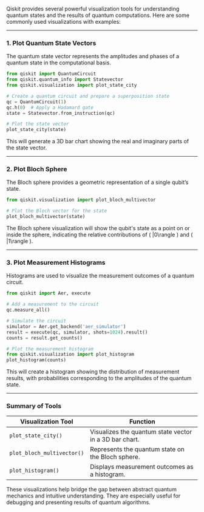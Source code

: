 Qiskit provides several powerful visualization tools for understanding quantum states and the results of quantum computations. Here are some commonly used visualizations with examples:

---

### **1. Plot Quantum State Vectors**
The quantum state vector represents the amplitudes and phases of a quantum state in the computational basis.

```python
from qiskit import QuantumCircuit
from qiskit.quantum_info import Statevector
from qiskit.visualization import plot_state_city

# Create a quantum circuit and prepare a superposition state
qc = QuantumCircuit(1)
qc.h(0)  # Apply a Hadamard gate
state = Statevector.from_instruction(qc)

# Plot the state vector
plot_state_city(state)
```

This will generate a 3D bar chart showing the real and imaginary parts of the state vector.

---

### **2. Plot Bloch Sphere**
The Bloch sphere provides a geometric representation of a single qubit’s state.

```python
from qiskit.visualization import plot_bloch_multivector

# Plot the Bloch vector for the state
plot_bloch_multivector(state)
```

The Bloch sphere visualization will show the qubit's state as a point on or inside the sphere, indicating the relative contributions of \( |0\rangle \) and \( |1\rangle \).

---

### **3. Plot Measurement Histograms**
Histograms are used to visualize the measurement outcomes of a quantum circuit.

```python
from qiskit import Aer, execute

# Add a measurement to the circuit
qc.measure_all()

# Simulate the circuit
simulator = Aer.get_backend('aer_simulator')
result = execute(qc, simulator, shots=1024).result()
counts = result.get_counts()

# Plot the measurement histogram
from qiskit.visualization import plot_histogram
plot_histogram(counts)
```

This will create a histogram showing the distribution of measurement results, with probabilities corresponding to the amplitudes of the quantum state.

---

### **Summary of Tools**

| **Visualization Tool**       | **Function**                                           |
|-------------------------------|-------------------------------------------------------|
| `plot_state_city()`           | Visualizes the quantum state vector in a 3D bar chart. |
| `plot_bloch_multivector()`    | Represents the quantum state on the Bloch sphere.      |
| `plot_histogram()`            | Displays measurement outcomes as a histogram.          |

These visualizations help bridge the gap between abstract quantum mechanics and intuitive understanding. They are especially useful for debugging and presenting results of quantum algorithms.